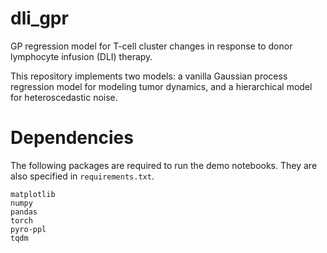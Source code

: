 # dli_gpr
GP regression model for T-cell cluster changes in response to donor lymphocyte infusion (DLI) therapy.

This repository implements two models: a vanilla Gaussian process regression model for modeling tumor dynamics, and a hierarchical model for heteroscedastic noise.

# Dependencies
The following packages are required to run the demo notebooks. They are also specified in ```requirements.txt```.
```
matplotlib
numpy
pandas
torch
pyro-ppl
tqdm
```
